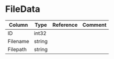 # FileData

| Column | Type | Reference | Comment |
|--------|------|-----------|---------|
|ID|int32|||
|Filename|string|||
|Filepath|string|||
